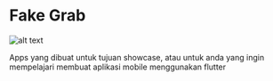 # Fake Grab
![alt text](https://i.ibb.co/QcYSKGW/Grab.png)

Apps yang dibuat untuk tujuan showcase, atau untuk anda yang ingin mempelajari
membuat aplikasi mobile menggunakan flutter